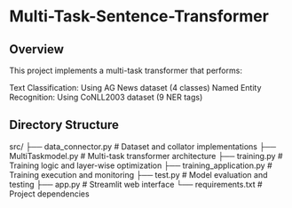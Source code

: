 # Multi-Task-Sentence-Transformer

## Overview
This project implements a multi-task transformer that performs:

Text Classification: Using AG News dataset (4 classes)
Named Entity Recognition: Using CoNLL2003 dataset (9 NER tags)

## Directory Structure
src/
├── data_connector.py         # Dataset and collator implementations
├── MultiTaskmodel.py         # Multi-task transformer architecture
├── training.py              # Training logic and layer-wise optimization
├── training_application.py  # Training execution and monitoring
├── test.py                 # Model evaluation and testing
├── app.py                  # Streamlit web interface
└── requirements.txt        # Project dependencies
